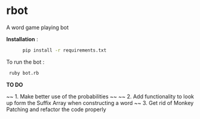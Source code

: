 rbot
====

A word game playing bot

__Installation__ :
  ```bash
        pip install -r requirements.txt
  ```
To run the bot :
   ```bash
	ruby bot.rb
   ```
__TO DO__
    
   ~~ 1. Make better use of the probabilities ~~
   ~~ 2. Add functionality to look up form the Suffix Array when constructing a word ~~
      3. Get rid of Monkey Patching and refactor the code properly

